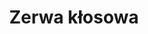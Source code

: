 ---
title: 'Zerwa kłosowa'
latina: '(Phyteuma spicatum)'
pubDate: 'Jun 01 2025'
mainImage: 'zerwa_klosowa_nssqvl'
level1: 'rośliny naczyniowe'
level2: 'astrowce'
level3: 'dzwonkowate'
level4: 'zerwa'
flowertime: 'maj - lipiec'
where: 'Rośnie na terenach nizinnych głównie w lasach liściastych, a w górach często także w mieszanych i iglastych oraz na łąkach i w traworoślach. Występuje w Europie z wyjątkiem części południowej i wschodniej oraz północnych krańców kontynentu. W Polsce jest dość rozpowszechniony na przeważającej części kraju.'
---